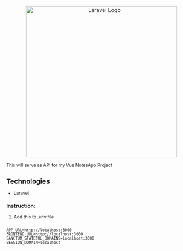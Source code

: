 <p align="center"><a href="https://laravel.com" target="_blank"><img src="https://raw.githubusercontent.com/laravel/art/master/logo-lockup/5%20SVG/2%20CMYK/1%20Full%20Color/laravel-logolockup-cmyk-red.svg" width="400" alt="Laravel Logo"></a></p>
<small>This will serve as API for my Vue NotesApp Project

## Technologies

- Laravel

### Instruction:
1. Add this to .env file 

<code>
APP_URL=http://localhost:8000
FRONTEND_URL=http://localhost:3000
SANCTUM_STATEFUL_DOMAINS=localhost:3000
SESSION_DOMAIN=localhost
</code>
